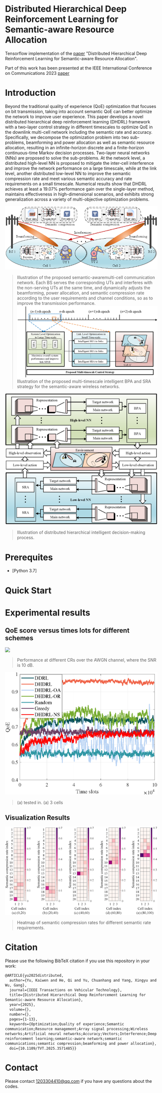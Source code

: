 
# Distributed Hierarchical Deep Reinforcement Learning for Semantic-aware Resource Allocation

Tensorflow implementation of the [paper](https://ieeexplore.ieee.org/document/11006945) "Distributed Hierarchical Deep Reinforcement Learning for Semantic-aware Resource Allocation". 

Part of this work has been presented at the IEEE International Conference on Communications 2023 [paper](https://ieeexplore.ieee.org/document/10279009)

# Introduction
Beyond the traditional quality of experience (QoE) optimization that focuses on bit transmission, taking into account semantic QoE can better optimize the network to improve user experience. This paper develops a novel distributed hierarchical deep reinforcement learning (DHDRL) framework with a two-layer control strategy in different timescales to optimize QoE in the downlink multi-cell network including the semantic rate and accuracy. Specifically, we decompose the optimization problem into two sub-problems, beamforming and power allocation as well as semantic resource allocation, resulting in an infinite-horizon discrete and a finite-horizon continuous-time Markov decision processes. Two-layer neural networks (NNs) are proposed to solve the sub-problems. At the network level, a distributed high-level NN is proposed to mitigate the inter-cell interference and improve the network performance on a large timescale, while at the link level, another distributed low-level NN to improve the semantic compression rate and meet various semantic accuracy and rate requirements on a small timescale. Numerical results show that DHDRL achieves at least a 19.07% performance gain over the single-layer method, maintains effectiveness in high-dimensional scenarios, and exhibits strong generalization across a variety of multi-objective optimization problems.

![ ](./figure/DHDRL-SystemModel.png)
>  Illustration of the proposed semantic-awaremulti-cell communication network. Each BS serves the corresponding UTs and interferes with the non-serving UTs at the same time, and dynamically adjusts the beamforming, power allocation, and semantic compression rate according to the user requirements and channel conditions, so as to improve the transmission performance.
![ ](./figure/MultiTimeBPAandSRA.png)
>  Illustration of the proposed multi-timescale intelligent BPA and SRA strategy for the semantic-aware wireless networks.

![ ](./figure/HierLeanringFramework.png)
>   Illustration of distributed hierarchical intelligent decision-making process.


# Prerequites
* [Python 3.7]


# Quick Start



# Experimental results


## QoE score versus times lots for different schemes

![ ](./figure/results_CompressionRate_AWGN.png)
>  Performance at different CRs over the AWGN channel, where the SNR is 10 dB.

![ ](./figure/TimeslotVSqoe_S10_P20_C3-eps-converted-to.png)
> (a) tested in. (a) 3 cells



## Visualization Results

![ ](./figure/K_heatmap-eps-converted-to.png)
>  Heatmap of semantic compression rates for different semantic rate requirements.


# Citation

Please use the following BibTeX citation if you use this repository in your work:

```
@ARTICLE{yu2025distributed,
  author={Yu, Kaiwen and He, Qi and Yu, Chuanhang and Yang, Xingyu and Wu, Gang},
  journal={IEEE Transactions on Vehicular Technology}, 
  title={Distributed Hierarchical Deep Reinforcement Learning for Semantic-aware Resource Allocation}, 
  year={2025},
  volume={},
  number={},
  pages={1-13},
  keywords={Optimization;Quality of experience;Semantic communication;Resource management;Array signal processing;Wireless networks;Artificial neural networks;Accuracy;Vectors;Interference;Deep reinforcement learning;semantic-aware network;semantic communications;semantic compression;beamforming and power allocation},
  doi={10.1109/TVT.2025.3571485}}
```

# Contact
Please contact 1203304410@qq.com if you have any questions about the codes.
